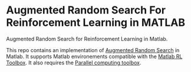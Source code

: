 # Augmented Random Search For Reinforcement Learning in MATLAB
Augmented Random Search for Reinforcement Learning in Matlab.

This repo contains an implementation of [Augmented Random Search](https://arxiv.org/abs/1803.07055) in Matlab. It supports Matlab environements compatible with the [Matlab RL Toolbox](https://www.mathworks.com/products/reinforcement-learning.html). It also requires the [Parallel computing toolbox](https://www.mathworks.com/products/parallel-computing.html).
